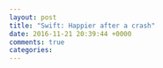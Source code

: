 ```yaml
---
layout: post
title: "Swift: Happier after a crash"
date: 2016-11-21 20:39:44 +0000
comments: true
categories: 
---
```

